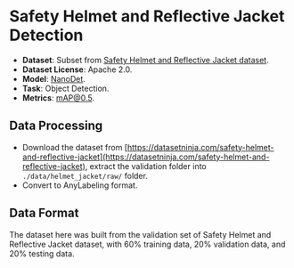 # Safety Helmet and Reflective Jacket Detection

- **Dataset**: Subset from [Safety Helmet and Reflective Jacket dataset](https://datasetninja.com/safety-helmet-and-reflective-jacket#license).
- **Dataset License**: Apache 2.0.
- **Model**: [NanoDet](https://github.com/RangiLyu/nanodet).
- **Task**: Object Detection.
- **Metrics**: mAP@0.5.

## Data Processing

- Download the dataset from [https://datasetninja.com/safety-helmet-and-reflective-jacket](https://datasetninja.com/safety-helmet-and-reflective-jacket), extract the validation folder into `./data/helmet_jacket/raw/` folder.
- Convert to AnyLabeling format.


## Data Format

The dataset here was built from the validation set of Safety Helmet and Reflective Jacket dataset, with 60% training data, 20% validation data, and 20% testing data.


